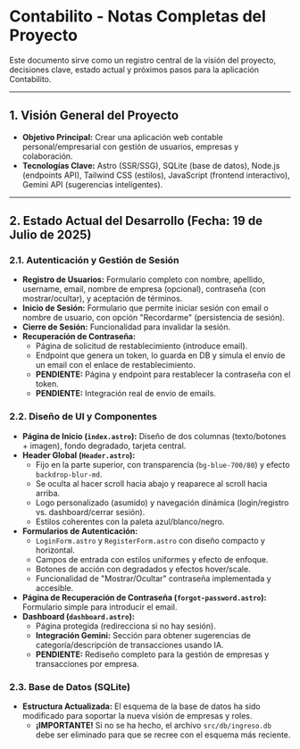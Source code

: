 # Contabilito - Notas Completas del Proyecto

Este documento sirve como un registro central de la visión del proyecto, decisiones clave, estado actual y próximos pasos para la aplicación Contabilito.

---

## 1. Visión General del Proyecto

* **Objetivo Principal:** Crear una aplicación web contable personal/empresarial con gestión de usuarios, empresas y colaboración.
* **Tecnologías Clave:** Astro (SSR/SSG), SQLite (base de datos), Node.js (endpoints API), Tailwind CSS (estilos), JavaScript (frontend interactivo), Gemini API (sugerencias inteligentes).

---

## 2. Estado Actual del Desarrollo (Fecha: 19 de Julio de 2025)

### **2.1. Autenticación y Gestión de Sesión**

* **Registro de Usuarios:** Formulario completo con nombre, apellido, username, email, nombre de empresa (opcional), contraseña (con mostrar/ocultar), y aceptación de términos.
* **Inicio de Sesión:** Formulario que permite iniciar sesión con email o nombre de usuario, con opción "Recordarme" (persistencia de sesión).
* **Cierre de Sesión:** Funcionalidad para invalidar la sesión.
* **Recuperación de Contraseña:**
    * Página de solicitud de restablecimiento (introduce email).
    * Endpoint que genera un token, lo guarda en DB y simula el envío de un email con el enlace de restablecimiento.
    * **PENDIENTE:** Página y endpoint para restablecer la contraseña con el token.
    * **PENDIENTE:** Integración real de envío de emails.

### **2.2. Diseño de UI y Componentes**

* **Página de Inicio (`index.astro`):** Diseño de dos columnas (texto/botones + imagen), fondo degradado, tarjeta central.
* **Header Global (`Header.astro`):**
    * Fijo en la parte superior, con transparencia (`bg-blue-700/80`) y efecto `backdrop-blur-md`.
    * Se oculta al hacer scroll hacia abajo y reaparece al scroll hacia arriba.
    * Logo personalizado (asumido) y navegación dinámica (login/registro vs. dashboard/cerrar sesión).
    * Estilos coherentes con la paleta azul/blanco/negro.
* **Formularios de Autenticación:**
    * `LoginForm.astro` y `RegisterForm.astro` con diseño compacto y horizontal.
    * Campos de entrada con estilos uniformes y efecto de enfoque.
    * Botones de acción con degradados y efectos hover/scale.
    * Funcionalidad de "Mostrar/Ocultar" contraseña implementada y accesible.
* **Página de Recuperación de Contraseña (`forgot-password.astro`):** Formulario simple para introducir el email.
* **Dashboard (`dashboard.astro`):**
    * Página protegida (redirecciona si no hay sesión).
    * **Integración Gemini:** Sección para obtener sugerencias de categoría/descripción de transacciones usando IA.
    * **PENDIENTE:** Rediseño completo para la gestión de empresas y transacciones por empresa.

### **2.3. Base de Datos (SQLite)**

* **Estructura Actualizada:** El esquema de la base de datos ha sido modificado para soportar la nueva visión de empresas y roles.
    * **¡IMPORTANTE!** Si no se ha hecho, el archivo `src/db/ingreso.db` debe ser eliminado para que se recree con el esquema más reciente.

